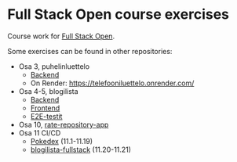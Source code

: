 # Full Stack Open course exercises

Course work for [Full Stack Open](https://fullstackopen.com/).

Some exercises can be found in other repositories:

- Osa 3, puhelinluettelo
  - [Backend](https://github.com/anni-parkkila/puhelinluettelo-backend)
  - On Render: https://telefooniluettelo.onrender.com/
- Osa 4-5, blogilista
  - [Backend](https://github.com/anni-parkkila/blogilista-backend)
  - [Frontend](https://github.com/anni-parkkila/blogilista-frontend)
  - [E2E-testit](https://github.com/anni-parkkila/blogilista-e2e)
- Osa 10, [rate-repository-app](https://github.com/anni-parkkila/rate-repository-app)
- Osa 11 CI/CD
  - [Pokedex](https://github.com/anni-parkkila/full-stack-open-pokedex) (11.1-11.19)
  - [blogilista-fullstack](https://github.com/anni-parkkila/blogilista-fullstack) (11.20-11.21)

